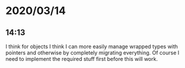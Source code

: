 # 2020/03/14

## 14:13

I think for objects I think I can more easily manage wrapped types with
pointers and otherwise by completely migrating everything. Of course I need
to implement the required stuff first before this will work.
